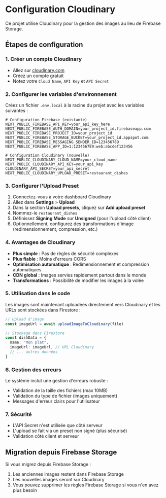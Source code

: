 # Configuration Cloudinary

Ce projet utilise Cloudinary pour la gestion des images au lieu de Firebase Storage.

## Étapes de configuration

### 1. Créer un compte Cloudinary
- Allez sur [cloudinary.com](https://cloudinary.com)
- Créez un compte gratuit
- Notez votre `Cloud Name`, `API Key` et `API Secret`

### 2. Configurer les variables d'environnement
Créez un fichier `.env.local` à la racine du projet avec les variables suivantes :

```env
# Configuration Firebase (existante)
NEXT_PUBLIC_FIREBASE_API_KEY=your_api_key_here
NEXT_PUBLIC_FIREBASE_AUTH_DOMAIN=your_project_id.firebaseapp.com
NEXT_PUBLIC_FIREBASE_PROJECT_ID=your_project_id
NEXT_PUBLIC_FIREBASE_STORAGE_BUCKET=your_project_id.appspot.com
NEXT_PUBLIC_FIREBASE_MESSAGING_SENDER_ID=123456789
NEXT_PUBLIC_FIREBASE_APP_ID=1:123456789:web:abcdef123456

# Configuration Cloudinary (nouvelle)
NEXT_PUBLIC_CLOUDINARY_CLOUD_NAME=your_cloud_name
NEXT_PUBLIC_CLOUDINARY_API_KEY=your_api_key
CLOUDINARY_API_SECRET=your_api_secret
NEXT_PUBLIC_CLOUDINARY_UPLOAD_PRESET=restaurant_dishes
```

### 3. Configurer l'Upload Preset
1. Connectez-vous à votre dashboard Cloudinary
2. Allez dans **Settings** > **Upload**
3. Dans la section **Upload presets**, cliquez sur **Add upload preset**
4. Nommez-le `restaurant_dishes`
5. Définissez **Signing Mode** sur **Unsigned** (pour l'upload côté client)
6. Optionnellement, configurez des transformations d'image (redimensionnement, compression, etc.)

### 4. Avantages de Cloudinary
- **Plus simple** : Pas de règles de sécurité complexes
- **Plus fiable** : Moins d'erreurs CORS
- **Optimisation automatique** : Redimensionnement et compression automatiques
- **CDN global** : Images servies rapidement partout dans le monde
- **Transformations** : Possibilité de modifier les images à la volée

### 5. Utilisation dans le code
Les images sont maintenant uploadées directement vers Cloudinary et les URLs sont stockées dans Firestore :

```typescript
// Upload d'image
const imageUrl = await uploadImageToCloudinary(file)

// Stockage dans Firestore
const dishData = {
  name: "Mon plat",
  imageUrl: imageUrl, // URL Cloudinary
  // ... autres données
}
```

### 6. Gestion des erreurs
Le système inclut une gestion d'erreurs robuste :
- Validation de la taille des fichiers (max 10MB)
- Validation du type de fichier (images uniquement)
- Messages d'erreur clairs pour l'utilisateur

### 7. Sécurité
- L'API Secret n'est utilisée que côté serveur
- L'upload se fait via un preset non signé (plus sécurisé)
- Validation côté client et serveur

## Migration depuis Firebase Storage
Si vous migrez depuis Firebase Storage :
1. Les anciennes images restent dans Firebase Storage
2. Les nouvelles images seront sur Cloudinary
3. Vous pouvez supprimer les règles Firebase Storage si vous n'en avez plus besoin 